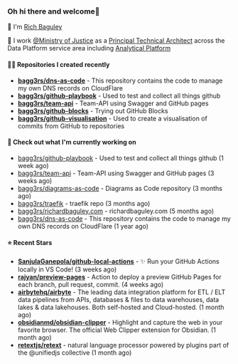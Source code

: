 ### Oh hi there and welcome👋

👐 I'm [Rich Baguley](https://richardbaguley.com/about)

🏢 I work [@Ministry of Justice](https://github.com/ministryofjustice) as a [Principal Technical Architect](https://ddat-capability-framework.service.gov.uk/role/technical-architect#principal-technical-architect) across the Data Platform service area including [Analytical Platform](https://user-guidance.analytical-platform.service.justice.gov.uk/)

#### 👨‍💻 Repositories I created recently
- **[bagg3rs/dns-as-code](https://github.com/bagg3rs/dns-as-code)** - This repository contains the code to manage my own DNS records on CloudFlare
- **[bagg3rs/github-playbook](https://github.com/bagg3rs/github-playbook)** - Used to test and collect all things github
- **[bagg3rs/team-api](https://github.com/bagg3rs/team-api)** - Team-API using Swagger and GitHub pages
- **[bagg3rs/github-blocks](https://github.com/bagg3rs/github-blocks)** - Trying out GitHub Blocks
- **[bagg3rs/github-visualisation](https://github.com/bagg3rs/github-visualisation)** - Used to create a visualisation of commits from GitHub to repositories

#### 👷 Check out what I'm currently working on

- [bagg3rs/github-playbook](https://github.com/bagg3rs/github-playbook) - Used to test and collect all things github (1 week ago)
- [bagg3rs/team-api](https://github.com/bagg3rs/team-api) - Team-API using Swagger and GitHub pages (3 weeks ago)
- [bagg3rs/diagrams-as-code](https://github.com/bagg3rs/diagrams-as-code) - Diagrams as Code repository (3 months ago)
- [bagg3rs/traefik](https://github.com/bagg3rs/traefik) - traefik repo (3 months ago)
- [bagg3rs/richardbaguley.com](https://github.com/bagg3rs/richardbaguley.com) - richardbaguley.com (5 months ago)
- [bagg3rs/dns-as-code](https://github.com/bagg3rs/dns-as-code) - This repository contains the code to manage my own DNS records on CloudFlare (1 year ago)

#### ⭐ Recent Stars


- **[SanjulaGanepola/github-local-actions](https://github.com/SanjulaGanepola/github-local-actions)** - ✨ Run your GitHub Actions locally in VS Code! (3 weeks ago)
- **[rajyan/preview-pages](https://github.com/rajyan/preview-pages)** - Action to deploy a preview GitHub Pages for each branch, pull request, commit. (4 weeks ago)
- **[airbytehq/airbyte](https://github.com/airbytehq/airbyte)** - The leading data integration platform for ETL / ELT data pipelines from APIs, databases &amp; files to data warehouses, data lakes &amp; data lakehouses. Both self-hosted and Cloud-hosted. (1 month ago)
- **[obsidianmd/obsidian-clipper](https://github.com/obsidianmd/obsidian-clipper)** - Highlight and capture the web in your favorite browser. The official Web Clipper extension for Obsidian. (1 month ago)
- **[retextjs/retext](https://github.com/retextjs/retext)** - natural language processor powered by plugins part of the @unifiedjs collective (1 month ago)
